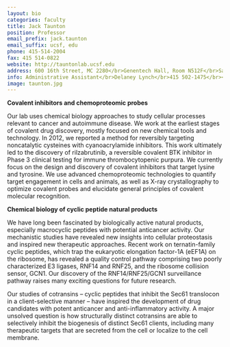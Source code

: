 ```yaml
---
layout: bio
categories: faculty
title: Jack Taunton
position: Professor
email_prefix: jack.taunton
email_suffix: ucsf, edu
phone: 415-514-2004
fax: 415 514-0822
website: http://tauntonlab.ucsf.edu
address: 600 16th Street, MC 2280</br>Genentech Hall, Room N512F</br>San Francisco, CA 94158-2280</br>
info: Administrative Assistant</br>Delaney Lynch</br>415 502-1475</br><span class="e">delaney.lynch / ucsf, edu</span>
image: taunton.jpg
---
```



**Covalent inhibitors and chemoproteomic probes**

Our lab uses chemical biology approaches to study cellular processes relevant to cancer and autoimmune disease. We work at the earliest stages of covalent drug discovery, mostly focused on new chemical tools and technology. In 2012, we reported a method for reversibly targeting noncatalytic cysteines with cyanoacrylamide inhibitors. This work ultimately led to the discovery of rilzabrutinib, a reversible covalent BTK inhibitor in Phase 3 clinical testing for immune thrombocytopenic purpura. We currently focus on the design and discovery of covalent inhibitors that target lysine and tyrosine. We use advanced chemoproteomic technologies to quantify target engagement in cells and animals, as well as X-ray crystallography to optimize covalent probes and elucidate general principles of covalent molecular recognition.


**Chemical biology of cyclic peptide natural products**

We have long been fascinated by biologically active natural products, especially macrocyclic peptides with potential anticancer activity. Our mechanistic studies have revealed new insights into cellular proteostasis and inspired new therapeutic approaches. Recent work on ternatin-family cyclic peptides, which trap the eukaryotic elongation factor-1A (eEF1A) on the ribosome, has revealed a quality control pathway comprising two poorly characterized E3 ligases, RNF14 and RNF25, and the ribosome collision sensor, GCN1. Our discovery of the RNF14/RNF25/GCN1 surveillance pathway raises many exciting questions for future research.

Our studies of cotransins – cyclic peptides that inhibit the Sec61 translocon in a client-selective manner – have inspired the development of drug candidates with potent anticancer and anti-inflammatory activity. A major unsolved question is how structurally distinct cotransins are able to selectively inhibit the biogenesis of distinct Sec61 clients, including many therapeutic targets that are secreted from the cell or localize to the cell membrane.
